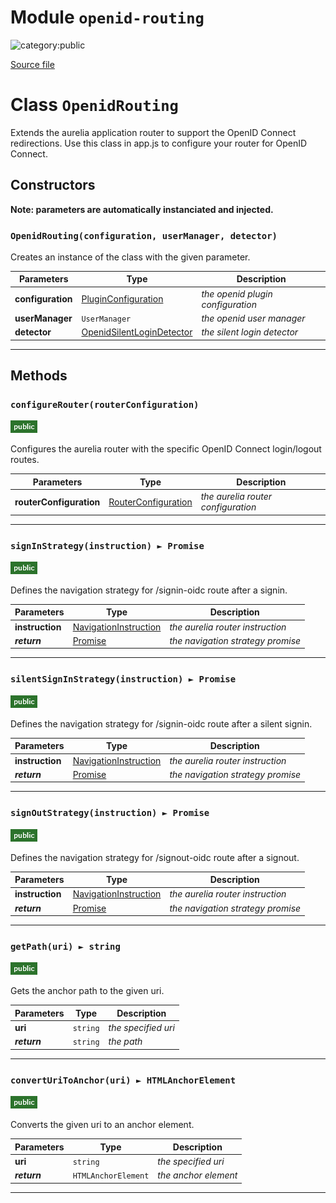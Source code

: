 # Module `openid-routing`

![category:public](https://img.shields.io/badge/category-public-FF5000.svg?style=flat-square)



[Source file](..\src\openid-routing.js)

# Class `OpenidRouting`

Extends the aurelia application router to support the OpenID Connect redirections.
Use this class in app.js to configure your router for OpenID Connect.

## Constructors

__Note: parameters are automatically instanciated and injected.__

### `OpenidRouting(configuration, userManager, detector)`

Creates an instance of the class with the given parameter.

Parameters | Type | Description
--- | --- | ---
__configuration__ | [PluginConfiguration](src_plugin-configuration.md) | *the openid plugin configuration*
__userManager__ | `UserManager` | *the openid user manager*
__detector__ | [OpenidSilentLoginDetector](src_openid-silent-login-detector.md) | *the silent login detector*

---

## Methods

### `configureRouter(routerConfiguration)`

![modifier: public](images/badges/modifier-public.png)

Configures the aurelia router with the specific OpenID Connect login/logout routes.

Parameters | Type | Description
--- | --- | ---
__routerConfiguration__ | [RouterConfiguration](https://aurelia.io/docs/api/router/class/RouterConfiguration) | *the aurelia router configuration*

---

### `signInStrategy(instruction) ► Promise`

![modifier: public](images/badges/modifier-public.png)

Defines the navigation strategy for /signin-oidc route after a signin.

Parameters | Type | Description
--- | --- | ---
__instruction__ | [NavigationInstruction](https://aurelia.io/docs/api/router/class/NavigationInstruction) | *the aurelia router instruction*
__*return*__ | [Promise](https://developer.mozilla.org/en-US/docs/Web/JavaScript/Reference/Global_Objects/Promise) | *the navigation strategy promise*

---

### `silentSignInStrategy(instruction) ► Promise`

![modifier: public](images/badges/modifier-public.png)

Defines the navigation strategy for /signin-oidc route after a silent signin.

Parameters | Type | Description
--- | --- | ---
__instruction__ | [NavigationInstruction](https://aurelia.io/docs/api/router/class/NavigationInstruction) | *the aurelia router instruction*
__*return*__ | [Promise](https://developer.mozilla.org/en-US/docs/Web/JavaScript/Reference/Global_Objects/Promise) | *the navigation strategy promise*

---

### `signOutStrategy(instruction) ► Promise`

![modifier: public](images/badges/modifier-public.png)

Defines the navigation strategy for /signout-oidc route after a signout.

Parameters | Type | Description
--- | --- | ---
__instruction__ | [NavigationInstruction](https://aurelia.io/docs/api/router/class/NavigationInstruction) | *the aurelia router instruction*
__*return*__ | [Promise](https://developer.mozilla.org/en-US/docs/Web/JavaScript/Reference/Global_Objects/Promise) | *the navigation strategy promise*

---

### `getPath(uri) ► string`

![modifier: public](images/badges/modifier-public.png)

Gets the anchor path to the given uri.

Parameters | Type | Description
--- | --- | ---
__uri__ | `string` | *the specified uri*
__*return*__ | `string` | *the path*

---

### `convertUriToAnchor(uri) ► HTMLAnchorElement`

![modifier: public](images/badges/modifier-public.png)

Converts the given uri to an anchor element.

Parameters | Type | Description
--- | --- | ---
__uri__ | `string` | *the specified uri*
__*return*__ | `HTMLAnchorElement` | *the anchor element*

---
